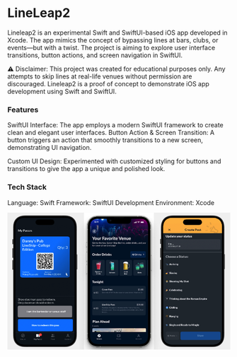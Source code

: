 # LineLeap2

Lineleap2 is an experimental Swift and SwiftUI-based iOS app developed in Xcode. The app mimics the concept of bypassing lines at bars, clubs, or events—but with a twist. The project is aiming to explore user interface transitions, button actions, and screen navigation in SwiftUI.

⚠️ Disclaimer: This project was created for educational purposes only. Any attempts to skip lines at real-life venues without permission are discouraged. Lineleap2 is a proof of concept to demonstrate iOS app development using Swift and SwiftUI.

### Features
SwiftUI Interface: The app employs a modern SwiftUI framework to create clean and elegant user interfaces.
Button Action & Screen Transition: A button triggers an action that smoothly transitions to a new screen, demonstrating UI navigation.

Custom UI Design: Experimented with customized styling for buttons and transitions to give the app a unique and polished look.

### Tech Stack
Language: Swift
Framework: SwiftUI
Development Environment: Xcode

<img 
    src="images/lineleap.png" 
    alt="Education" 
/>

